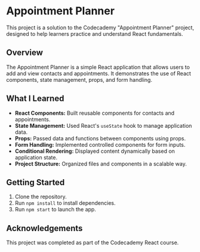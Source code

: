 # Appointment Planner

This project is a solution to the Codecademy "Appointment Planner" project, designed to help learners practice and understand React fundamentals.

## Overview

The Appointment Planner is a simple React application that allows users to add and view contacts and appointments. It demonstrates the use of React components, state management, props, and form handling.

## What I Learned

- **React Components:** Built reusable components for contacts and appointments.
- **State Management:** Used React's `useState` hook to manage application data.
- **Props:** Passed data and functions between components using props.
- **Form Handling:** Implemented controlled components for form inputs.
- **Conditional Rendering:** Displayed content dynamically based on application state.
- **Project Structure:** Organized files and components in a scalable way.

## Getting Started

1. Clone the repository.
2. Run `npm install` to install dependencies.
3. Run `npm start` to launch the app.

## Acknowledgements

This project was completed as part of the Codecademy React course.
